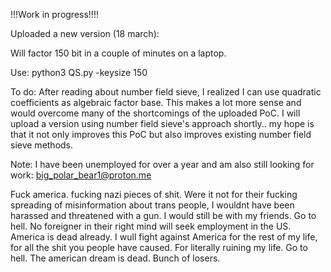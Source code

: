 !!!Work in progress!!!!

Uploaded a new version (18 march):

Will factor 150 bit in a couple of minutes on a laptop.

Use: python3 QS.py -keysize 150

To do: After reading about number field sieve, I realized I can use quadratic coefficients as algebraic factor base. This makes a lot more sense and would overcome many of the shortcomings of the uploaded PoC. I will upload a version using number field sieve's approach shortly.. my hope is that it not only improves this PoC but also improves existing number field sieve methods.

Note: I have been unemployed for over a year and am also still looking for work: big_polar_bear1@proton.me 

Fuck america. fucking nazi pieces of shit. Were it not for their fucking spreading of misinformation about trans people, I wouldnt have been harassed and threatened with a gun. I would still be with my friends. Go to hell. No foreigner in their right mind will seek employment in the US. America is dead already. 
I wull fight against America for the rest of my life, for all the shit you people have caused. For literally ruining my life. Go to hell. The american dream is dead. Bunch of losers.

